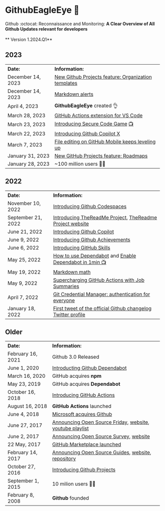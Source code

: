 # GithubEagleEye 🦅
Github :octocat: Reconnaissance and Monitoring: <strong>A Clear Overview of All Github Updates relevant for developers</strong>
<br>
<br>
** Version 1.2024.Q1**

## 2023
<table>
  <tbody>
    <tr>
      <th align="Left">Date:</th>
      <th align="Left">Information:</th>
    </tr>
    <tr>
      <td>December 14, 2023</td>
      <td><a href="https://github.blog/changelog/2023-12-14-github-issues-projects-december-14th-update/">New Github Projects feature: Organization templates</a></td>
    </tr>
    <tr>
      <td>December 14, 2023</td>
      <td><a href="https://github.blog/changelog/2023-12-14-new-markdown-extension-alerts-provide-distinctive-styling-for-significant-content/">Markdown alerts</a></td>
    </tr>
    <tr>
      <td>April 4, 2023</td>
      <td><strong>GithubEagleEye</strong> created 👌</td>
    </tr>
    <tr>
      <td>March 28, 2023</td>
      <td><a href="https://github.blog/2023-03-28-announcing-the-github-actions-extension-for-vs-code/">GitHub Actions extension for VS Code</a></td>
    </tr>
    <tr>
      <td>March 23, 2023</td>
      <td>
        <a href="https://github.blog/2023-03-23-build-a-secure-code-mindset-with-the-github-secure-code-game/">Introducing Secure Code Game</a> 
        <a href="https://www.linkedin.com/posts/github_did-you-play-the-secure-code-game-yet-activity-7047615426461118465-Kl6_">📺</a>
      </td>
    </tr>
    <tr>
      <td>March 22, 2023</td>
      <td><a href="https://github.com/features/preview/copilot-x">Introducing Github Copilot X</a></td>
    </tr>
    <tr>
      <td>March 7, 2023 </a>
      <td><a href="https://github.blog/2023-03-07-file-editing-on-github-mobile-keeps-leveling-up/">File editing on GitHub Mobile keeps leveling up</a></td>
    </tr>
    <tr>
      <td>January 31, 2023</td>
      <td><a href="https://github.blog/changelog/2023-01-31-roadmap-in-projects-public-beta/">New GitHub Projects feature: Roadmaps</a></td>
    </tr>
    <tr>
      <td>January 28, 2023</td>
      <td>~100 million users 🧑‍💻</td>
    </tr>
  </tbody>
</table>


## 2022
<table>
  <tbody>
    <tr>
      <th align="Left">Date:</th>
      <th align="Left">Information:</th>
    </tr>
    <tr>
      <td>November 10, 2022</td>
      <td><a href="https://github.blog/2022-11-10-whats-new-with-codespaces-from-github-universe-2022/">Introducing Github Codespaces</a></td>
    </tr>
    <tr>
      <td>September 21, 2022</td>
      <td><a href="https://github.blog/2022-09-21-the-readme-project-built-for-you/">Introducing TheReadMe Project</a>, <a href="https://github.com/readme">TheReadme Project website</td>
    </tr>
    <tr>
      <td>June 21, 2022</td>
      <td><a href="https://github.blog/2022-06-21-github-copilot-is-generally-available-to-all-developers/">Introducing Github Copilot</a></td>
    </tr>
    <tr>
      <td>June 9, 2022</td>
      <td><a href="https://github.blog/2022-06-09-introducing-achievements-recognizing-the-many-stages-of-a-developers-coding-journey/">Introducing Github Achievements</a></td>
    </tr>
    <tr>
      <td>June 6, 2022</td>
      <td><a href="https://github.blog/2022-06-06-introducing-github-skills/">Introducing GitHub Skills</a></td>
    </tr>
    <tr>
        <td>May 25, 2022</td>
        <td>
            <a href="https://github.blog/2022-05-25-how-we-use-dependabot-to-secure-github/">How to use Dependabot</a> and <a href="https://www.youtube.com/watch?v=yvXKlDgiGHo">Enable Dependabot in 1min 📺</a>
        </td>
    </tr>
    <tr>
      <td>May 19, 2022</td>
      <td><a href="https://github.blog/2022-05-19-math-support-in-markdown/">Markdown math</a></td>
    </tr>
    <tr>
      <td>May 9, 2022</td>
      <td><a href="https://github.blog/2022-05-09-supercharging-github-actions-with-job-summaries/">Supercharging GitHub Actions with Job Summaries</a></td>
    </tr>
    <tr>
      <td>April 7, 2022</td>
      <td><a href="https://github.blog/2022-04-07-git-credential-manager-authentication-for-everyone/">Git Credential Manager: authentication for everyone</a></td>
    </tr>
    <tr>
      <td>January 18, 2022</td>
      <td><a href="https://twitter.com/ghchangelog">First tweet of the official Github changelog Twitter profile</a></td>
    </tr>
  </tbody>
</table>


## Older
<table>
  <tbody>
    <tr>
      <th align="Left">Date:</th>
      <th align="Left">Information:</th>
    </tr>
    <tr>
      <td>February 16, 2021</td>
      <td>Github 3.0 Released</td>
    </tr>
    <tr>
      <td>June 1, 2020</td>
      <td><a href="https://github.blog/2020-06-01-keep-all-your-packages-up-to-date-with-dependabot/">Introducting Github Dependabot</a></td>
    </tr>
    <tr>
      <td>March 16, 2020</td>
      <td>GitHub acquires <strong>npm</strong></td>
    </tr>
    <tr>
      <td>May 23, 2019</td>
      <td>GitHub acquires <strong>Dependabot</strong></td>
    </tr>
    <tr>
      <td>October 16, 2018</td>
      <td><a href="https://github.blog/2018-10-17-action-demos/">Introducing GitHub Actions</a></td>
    </tr>
    <tr>
      <td>August 16, 2018</td>
      <td><strong>GitHub Actions</strong> launched</td>
    </tr>
    <tr>
      <td>June 4, 2018</td>
      <td><a href="https://news.microsoft.com/2018/06/04/microsoft-to-acquire-github-for-7-5-billion/">Microsoft acquires Github</a></td>
    </tr>
    <tr>
      <td>June 27, 2017</td>
      <td><a href="https://github.blog/2017-06-27-contribute-on-open-source-friday/">Announcing Open Source Friday</a>, <a href="https://opensourcefriday.com/">website</a>, <a href="https://www.youtube.com/playlist?list=PL0lo9MOBetEFmtstItnKlhJJVmMghxc0P">youtube playlist</a></td>
    </tr>
    <tr>
        <td>June 2, 2017</td>
        <td><a href="https://github.blog/2017-06-02-announcing-an-open-data-set-on-the-open-source-community/">Announcing Open Source Survey</a>, <a href="https://opensourcesurvey.org/2017/">website</a></td>
    </tr>    
    <tr>
      <td>22 May, 2017</td>
      <td><a href="https://github.blog/2017-05-22-introducing-github-marketplace-and-more-tools-to-customize-your-workflow/">GitHub Marketplace launched</a></td>
    </tr>
    <tr>
        <td>February 14, 2017</td>
        <td><a href="https://github.blog/2017-02-14-announcing-open-source-guides/">Announcing Open Source Guides</a>, <a href="https://opensource.guide/">website</a>, <a href="https://github.com/github/opensource.guide">repository</a></td>
    </tr>
    <tr>
      <td>October 27, 2016 </td>
      <td><a href="https://github.blog/2016-10-27-introducing-projects-for-organizations/">Introducing Github Projects</a></td>
    </tr>
    <tr>
      <td>September 1, 2015</td>
      <td>10 milion users 🧑‍💻</td>
    </tr>
    <tr>
      <td>February 8, 2008</td>
      <td><strong>Github</strong> founded</td>
    </tr>
  </tbody>
</table>














